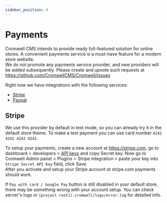 ```yaml
---
sidebar_position: 4
---
```


# Payments

Cromwell CMS intends to provide ready full-featured solution for online stores. A convenient payments service is a must-have feature for a modern store website.  
We do not promote any payments service provider, and new providers will be added subsequently. Please create and upvote such requests at https://github.com/CromwellCMS/Cromwell/issues

Right now we have integrations with the following services:

- [Stripe](https://stripe.com/)
- [Paypal](https://developer.paypal.com/)

## Stripe

We use this provider by default in test mode, so you can already try it in the default store theme. To make a test payment you can use card number `4242 4242 4242 4242`.

To setup your payments, create a new account at https://stripe.com, go to dashboard > developers > [API keys](https://dashboard.stripe.com/test/apikeys) and copy Secret key.
Now go to Cromwell Admin panel > Plugins > Stripe integration > paste your key into `Stripe Secret API Key` field, click Save.  
After you activate and setup your Stripe account at stripe.com payments should work.

If `Pay with card / Google Pay` button is still disabled in your default store, there may be something wrong with your account setup. You can check server's logs or `[project root]/.cromwell/logs/error.log` for detailed info.
